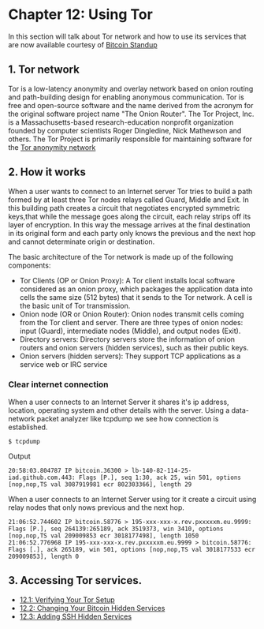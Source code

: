# Chapter 12: Using Tor

In this section will talk about Tor network and how to use its services that are now available courtesy of [Bitcoin Standup](https://github.com/BlockchainCommons/Bitcoin-Standup-Scripts)

## 1. Tor network

Tor is a low-latency anonymity and overlay network based on onion routing and path-building design for enabling anonymous communication.  Tor is free and open-source software and the name derived from the acronym for the original software project name "The Onion Router".  The Tor Project, Inc. is a Massachusetts-based  research-education nonprofit organization founded by computer scientists Roger Dingledine, Nick Mathewson and others. The Tor Project is primarily responsible for maintaining software for the [Tor anonymity network](https://www.torproject.org/)

## 2. How it works

When a user wants to connect to an Internet server Tor tries to build a path formed by at least three Tor nodes relays called Guard, Middle and Exit.  In this building path creates a circuit that negotiates encrypted symmetric keys,that while the message goes along the circuit, each relay strips off its layer of encryption. In this way the message arrives at the final destination in its original form and each party only knows the previous and the next hop and cannot determinate origin or destination.

The basic architecture of the Tor network is made up of the following components:
* Tor Clients (OP or Onion Proxy): A Tor client installs local software considered as an onion proxy, which packages the application data into cells the same size (512 bytes) that it sends to the Tor network. A cell is the basic unit of Tor transmission.
* Onion node (OR or Onion Router): Onion nodes transmit cells coming from the Tor client and server. There are three types of onion nodes:
input (Guard), intermediate nodes (Middle), and output nodes (Exit).
*  Directory servers: Directory servers store the information of onion routers and onion servers (hidden services), such as their
public keys.
*  Onion servers (hidden servers): They support TCP applications as a service web or IRC service

### Clear internet connection

When a user connects to an Internet Server it shares it's ip address, location, operating system and other details with the server.   Using a data-network packet analyzer like tcpdump we see how connection is established.

```
$ tcpdump
```
Output

```
20:58:03.804787 IP bitcoin.36300 > lb-140-82-114-25-iad.github.com.443: Flags [P.], seq 1:30, ack 25, win 501, options [nop,nop,TS val 3087919981 ecr 802303366], length 29
```
When a user connects to an Internet Server using tor it create a circuit using relay nodes that only nows previous and the next hop.

```
21:06:52.744602 IP bitcoin.58776 > 195-xxx-xxx-x.rev.pxxxxxm.eu.9999: Flags [P.], seq 264139:265189, ack 3519373, win 3410, options [nop,nop,TS val 209009853 ecr 3018177498], length 1050
21:06:52.776968 IP 195-xxx-xxx-x.rev.pxxxxxm.eu.9999 > bitcoin.58776: Flags [.], ack 265189, win 501, options [nop,nop,TS val 3018177533 ecr 209009853], length 0
```


## 3. Accessing Tor services.



  * [12.1: Verifying Your Tor Setup](12_1_Verifying_Your_Tor_Setup.md)
  * [12.2: Changing Your Bitcoin Hidden Services](12_2_Changing_Your_Bitcoin_Hidden_Services.md)
  * [12.3: Adding SSH Hidden Services](12_3_Adding_SSH_Hidden_Services.md)
